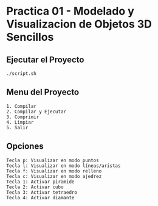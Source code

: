 Practica 01 - Modelado y Visualizacion de Objetos 3D Sencillos
=================================================================

Ejecutar el Proyecto
-----------------------
    ./script.sh

Menu del Proyecto
--------------------
    1. Compilar
    2. Compilar y Ejecutar
    3. Comprimir
    4. Limpiar
    5. Salir

Opciones
-----------
    Tecla p: Visualizar en modo puntos
    Tecla l: Visualizar en modo líneas/aristas
    Tecla f: Visualizar en modo relleno
    Tecla c: Visualizar en modo ajedrez
    Tecla 1: Activar piramide
    Tecla 2: Activar cubo
    Tecla 3: Activar tetraedro
    Tecla 4: Activar diamante